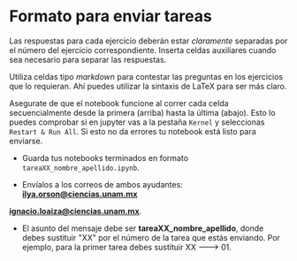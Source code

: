 # Formato para enviar tareas

Las respuestas para cada ejercicio deberán estar *claramente* separadas por el número del ejercicio correspondiente. Inserta celdas auxiliares cuando sea necesario para separar las respuestas.

Utiliza celdas tipo *markdown* para contestar las preguntas en los ejercicios que lo requieran. Ahí puedes utilizar la sintaxis de LaTeX para ser más claro.

Asegurate de que el notebook funcione al correr cada celda secuencialmente desde la primera (arriba) hasta la última (abajo). Esto lo puedes comprobar si en jupyter vas a la pestaña `Kernel` y seleccionas `Restart & Run All`. Si esto no da errores tu notebook está listo para enviarse.

* Guarda tus notebooks terminados en formato `tareaXX_nombre_apellido.ipynb`.

* Envíalos a los correos de ambos ayudantes:
 **ilya.orson@ciencias.unam.mx**

 **ignacio.loaiza@ciencias.unam.mx**.

* El asunto del mensaje debe ser **tareaXX_nombre_apellido**, donde debes sustituir "XX" por el número de la tarea que estás enviando. Por ejemplo, para la primer tarea debes sustituir XX ---> 01.
